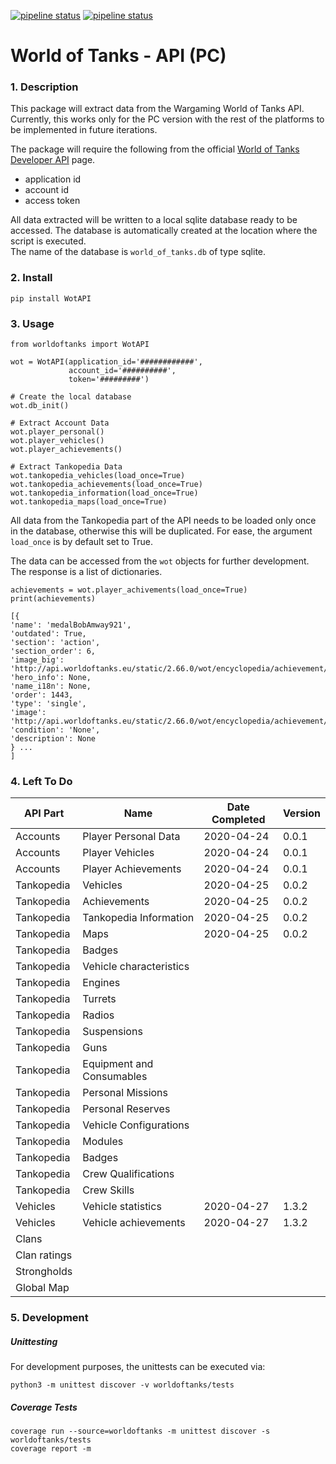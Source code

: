 [![pipeline status](https://gitlab.com/gabriel_oana/worldoftanks/badges/master/pipeline.svg)](https://gitlab.com/gabriel_oana/worldoftanks/commits/master)
[![pipeline status](https://gitlab.com/gabriel_oana/worldoftanks/badges/master/coverage.svg)](https://gitlab.com/gabriel_oana/worldoftanks/commits/master)
# World of Tanks - API (PC)

### 1. Description
This package will extract data from the Wargaming World of Tanks API.      
Currently, this works only for the PC version with the rest of the platforms to be implemented in future iterations.

The package will require the following from the official [World of Tanks Developer API](https://developers.wargaming.net/) page.
* application id
* account id
* access token

All data extracted will be written to a local sqlite database ready to be accessed. The database is automatically created
at the location where the script is executed.    
The name of the database is ```world_of_tanks.db``` of type sqlite.


### 2. Install

```
pip install WotAPI
```

### 3. Usage

```
from worldoftanks import WotAPI

wot = WotAPI(application_id='############',
             account_id='##########',
             token='#########')

# Create the local database
wot.db_init()
```

```
# Extract Account Data
wot.player_personal()
wot.player_vehicles()
wot.player_achievements()

# Extract Tankopedia Data
wot.tankopedia_vehicles(load_once=True)
wot.tankopedia_achievements(load_once=True)
wot.tankopedia_information(load_once=True)
wot.tankopedia_maps(load_once=True)
```


All data from the Tankopedia part of the API needs to be loaded only once in the database, otherwise this will be duplicated. 
For ease, the argument ```load_once``` is by default set to True. 

The data can be accessed from the ```wot``` objects for further development. The response is a list of dictionaries.
```
achievements = wot.player_achivements(load_once=True)
print(achievements)

[{
'name': 'medalBobAmway921', 
'outdated': True, 
'section': 'action', 
'section_order': 6, 
'image_big': 'http://api.worldoftanks.eu/static/2.66.0/wot/encyclopedia/achievement/big/medalBobAmway921.png', 
'hero_info': None, 
'name_i18n': None, 
'order': 1443, 
'type': 'single', 
'image': 'http://api.worldoftanks.eu/static/2.66.0/wot/encyclopedia/achievement/medalBobAmway921.png', 
'condition': 'None', 
'description': None
} ... 
]
```



### 4. Left To Do

| API Part      | Name                      | Date Completed    | Version   |
| ---           | ---                       | ---               | ---       |
| Accounts      | Player Personal Data      | 2020-04-24        | 0.0.1     |
| Accounts      | Player Vehicles           | 2020-04-24        | 0.0.1     |
| Accounts      | Player Achievements       | 2020-04-24        | 0.0.1     |
| Tankopedia    | Vehicles                  | 2020-04-25        | 0.0.2     |
| Tankopedia    | Achievements              | 2020-04-25        | 0.0.2     |
| Tankopedia    | Tankopedia Information    | 2020-04-25        | 0.0.2     |
| Tankopedia    | Maps                      | 2020-04-25        | 0.0.2     |
| Tankopedia    | Badges                    |                   |           |
| Tankopedia    | Vehicle characteristics   |                   |           |
| Tankopedia    | Engines                   |                   |           |
| Tankopedia    | Turrets                   |                   |           |
| Tankopedia    | Radios                    |                   |           |
| Tankopedia    | Suspensions               |                   |           | 
| Tankopedia    | Guns                      |                   |           |
| Tankopedia    | Equipment and Consumables |                   |           |
| Tankopedia    | Personal Missions         |                   |           |
| Tankopedia    | Personal Reserves         |                   |           |
| Tankopedia    | Vehicle Configurations    |                   |           |
| Tankopedia    | Modules                   |                   |           |
| Tankopedia    | Badges                    |                   |           |
| Tankopedia    | Crew Qualifications       |                   |           |
| Tankopedia    | Crew Skills               |                   |           |
| Vehicles      | Vehicle statistics        | 2020-04-27        | 1.3.2     |
| Vehicles      | Vehicle achievements      | 2020-04-27        | 1.3.2     |
| Clans         |                           |                   |           |
| Clan ratings  |                           |                   |           |
| Strongholds   |                           |                   |           |
| Global Map    |                           |                   |           |
    
 
### 5. Development

##### Unittesting
For development purposes, the unittests can be executed via: 

```
python3 -m unittest discover -v worldoftanks/tests
```

##### Coverage Tests

```
coverage run --source=worldoftanks -m unittest discover -s worldoftanks/tests
coverage report -m
```
